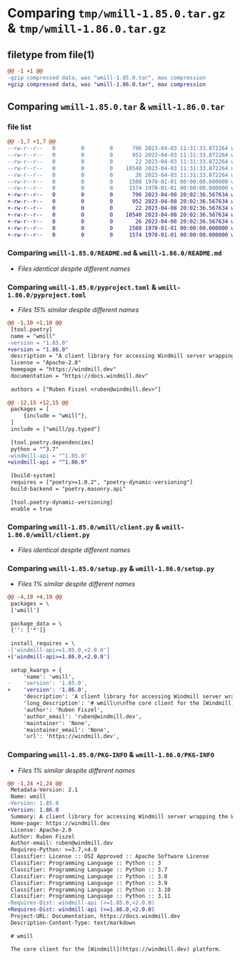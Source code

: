 # Comparing `tmp/wmill-1.85.0.tar.gz` & `tmp/wmill-1.86.0.tar.gz`

## filetype from file(1)

```diff
@@ -1 +1 @@
-gzip compressed data, was "wmill-1.85.0.tar", max compression
+gzip compressed data, was "wmill-1.86.0.tar", max compression
```

## Comparing `wmill-1.85.0.tar` & `wmill-1.86.0.tar`

### file list

```diff
@@ -1,7 +1,7 @@
--rw-r--r--   0        0        0      796 2023-04-03 11:31:33.872264 wmill-1.85.0/README.md
--rw-r--r--   0        0        0      952 2023-04-03 11:31:33.872264 wmill-1.85.0/pyproject.toml
--rw-r--r--   0        0        0       22 2023-04-03 11:31:33.872264 wmill-1.85.0/wmill/__init__.py
--rw-r--r--   0        0        0    10540 2023-04-03 11:31:33.872264 wmill-1.85.0/wmill/client.py
--rw-r--r--   0        0        0       26 2023-04-03 11:31:33.872264 wmill-1.85.0/wmill/py.typed
--rw-r--r--   0        0        0     1508 1970-01-01 00:00:00.000000 wmill-1.85.0/setup.py
--rw-r--r--   0        0        0     1574 1970-01-01 00:00:00.000000 wmill-1.85.0/PKG-INFO
+-rw-r--r--   0        0        0      796 2023-04-08 20:02:36.567634 wmill-1.86.0/README.md
+-rw-r--r--   0        0        0      952 2023-04-08 20:02:36.567634 wmill-1.86.0/pyproject.toml
+-rw-r--r--   0        0        0       22 2023-04-08 20:02:36.567634 wmill-1.86.0/wmill/__init__.py
+-rw-r--r--   0        0        0    10540 2023-04-08 20:02:36.567634 wmill-1.86.0/wmill/client.py
+-rw-r--r--   0        0        0       26 2023-04-08 20:02:36.567634 wmill-1.86.0/wmill/py.typed
+-rw-r--r--   0        0        0     1508 1970-01-01 00:00:00.000000 wmill-1.86.0/setup.py
+-rw-r--r--   0        0        0     1574 1970-01-01 00:00:00.000000 wmill-1.86.0/PKG-INFO
```

### Comparing `wmill-1.85.0/README.md` & `wmill-1.86.0/README.md`

 * *Files identical despite different names*

### Comparing `wmill-1.85.0/pyproject.toml` & `wmill-1.86.0/pyproject.toml`

 * *Files 15% similar despite different names*

```diff
@@ -1,10 +1,10 @@
 [tool.poetry]
 name = "wmill"
-version = "1.85.0"
+version = "1.86.0"
 description = "A client library for accessing Windmill server wrapping the Windmill client API"
 license = "Apache-2.0"
 homepage = "https://windmill.dev"
 documentation = "https://docs.windmill.dev"
 
 authors = ["Ruben Fiszel <ruben@windmill.dev>"]
 
@@ -12,15 +12,15 @@
 packages = [
     {include = "wmill"},
 ]
 include = ["wmill/py.typed"]
 
 [tool.poetry.dependencies]
 python = "^3.7"
-windmill-api = "^1.85.0"
+windmill-api = "^1.86.0"
 
 [build-system]
 requires = ["poetry>=1.0.2", "poetry-dynamic-versioning"]
 build-backend = "poetry.masonry.api"
 
 [tool.poetry-dynamic-versioning]
 enable = true
```

### Comparing `wmill-1.85.0/wmill/client.py` & `wmill-1.86.0/wmill/client.py`

 * *Files identical despite different names*

### Comparing `wmill-1.85.0/setup.py` & `wmill-1.86.0/setup.py`

 * *Files 1% similar despite different names*

```diff
@@ -4,19 +4,19 @@
 packages = \
 ['wmill']
 
 package_data = \
 {'': ['*']}
 
 install_requires = \
-['windmill-api>=1.85.0,<2.0.0']
+['windmill-api>=1.86.0,<2.0.0']
 
 setup_kwargs = {
     'name': 'wmill',
-    'version': '1.85.0',
+    'version': '1.86.0',
     'description': 'A client library for accessing Windmill server wrapping the Windmill client API',
     'long_description': '# wmill\n\nThe core client for the [Windmill](https://windmill.dev) platform.\n\nIt is a convenient wrapper around the exhaustive, automatically generated from\nOpenApi but less user-friendly\n[windmill-api](https://pypi.org/project/windmill-api/).\n\n## Quickstart\n\n```python\nimport wmill\n\n\ndef main():\n    #os.environ.set("WM_TOKEN", "<mytoken>") OPTIONAL to set token used by the wmill client\n    version = wmill.get_version()\n    resource = wmill.get_resource("u/user/resource_path")\n\n    # run synchronously, will return the result\n    res = wmill.run_script_sync(hash="000000000000002a", args={})\n    print(res)\n\n    for _ in range(3):\n        # run asynchrnously, will return immediately. Can be scheduled\n        wmill.run_script_async(hash="000000000000002a", args={}, scheduled_in_secs=10)\n```\n',
     'author': 'Ruben Fiszel',
     'author_email': 'ruben@windmill.dev',
     'maintainer': 'None',
     'maintainer_email': 'None',
     'url': 'https://windmill.dev',
```

### Comparing `wmill-1.85.0/PKG-INFO` & `wmill-1.86.0/PKG-INFO`

 * *Files 1% similar despite different names*

```diff
@@ -1,24 +1,24 @@
 Metadata-Version: 2.1
 Name: wmill
-Version: 1.85.0
+Version: 1.86.0
 Summary: A client library for accessing Windmill server wrapping the Windmill client API
 Home-page: https://windmill.dev
 License: Apache-2.0
 Author: Ruben Fiszel
 Author-email: ruben@windmill.dev
 Requires-Python: >=3.7,<4.0
 Classifier: License :: OSI Approved :: Apache Software License
 Classifier: Programming Language :: Python :: 3
 Classifier: Programming Language :: Python :: 3.7
 Classifier: Programming Language :: Python :: 3.8
 Classifier: Programming Language :: Python :: 3.9
 Classifier: Programming Language :: Python :: 3.10
 Classifier: Programming Language :: Python :: 3.11
-Requires-Dist: windmill-api (>=1.85.0,<2.0.0)
+Requires-Dist: windmill-api (>=1.86.0,<2.0.0)
 Project-URL: Documentation, https://docs.windmill.dev
 Description-Content-Type: text/markdown
 
 # wmill
 
 The core client for the [Windmill](https://windmill.dev) platform.
```

